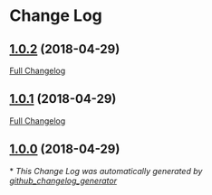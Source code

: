 # Change Log

## [1.0.2](https://github.com/gordonbanderson/silverstripe-site-rss-feed/tree/1.0.2) (2018-04-29)
[Full Changelog](https://github.com/gordonbanderson/silverstripe-site-rss-feed/compare/1.0.1...1.0.2)

## [1.0.1](https://github.com/gordonbanderson/silverstripe-site-rss-feed/tree/1.0.1) (2018-04-29)
[Full Changelog](https://github.com/gordonbanderson/silverstripe-site-rss-feed/compare/1.0.0...1.0.1)

## [1.0.0](https://github.com/gordonbanderson/silverstripe-site-rss-feed/tree/1.0.0) (2018-04-29)


\* *This Change Log was automatically generated by [github_changelog_generator](https://github.com/skywinder/Github-Changelog-Generator)*